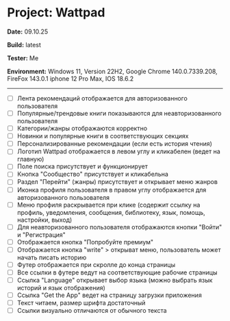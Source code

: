 # Project: Wattpad 

**Date:** 09.10.25

**Build:** latest

**Tester:** Me

**Environment:** 
Windows 11, Version 22H2, Google Chrome 140.0.7339.208, FireFox 143.0.1
iphone 12 Pro Max, IOS 18.6.2

---

- [ ] Лента рекомендаций отображается для авторизованного пользователя
- [ ] Популярные/трендовые книги показываются для неавторизованного пользователя
- [ ] Категории/жанры отображаются корректно
- [ ] Новинки и популярные книги в соответствующих секциях
- [ ] Персонализированные рекомендации (если есть история чтения)
- [ ] Логотип Wattpad отображается в левом углу и кликабелен (ведет на главную)
- [ ] Поле поиска присутствует и функционирует
- [ ] Кнопка "Сообщество" присутствует и кликабельна
- [ ] Раздел "Перейти" (жанры) присутствует и открывает меню жанров
- [ ] Иконка профиля пользователя в правом углу отображается для авторизованного пользователя
- [ ] Меню профиля раскрывается при клике (содержит ссылку на профиль, уведомления, сообщения, библиотеку, язык, помощь, настройки, выход)
- [ ] Для неавторизованного пользователя отображаются кнопки "Войти" и "Регистрация"
- [ ] Отображается кнопка "Попробуйте премиум" 
- [ ] Отображается кнопка "write" > открыват меню, пользователь может начать писать историю
- [ ] Футер отображается при скролле до конца страницы
- [ ] Все ссылки в футере ведут на соответствующие рабочие страницы
- [ ] Ссылка "Language" открывает выбор языка (можно выбрать язык историй и язык отображения) 
- [ ] Ссылка "Get the App" ведет на страницу загрузки приложения
- [ ] Текст читаем, размер шрифта достаточный
- [ ] Ссылки визуально отличаются от обычного текста
